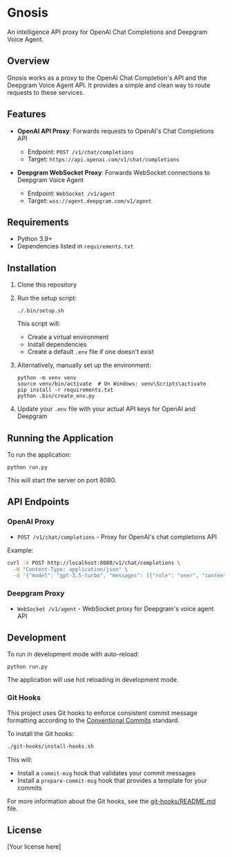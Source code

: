 # Gnosis

An intelligence API proxy for OpenAI Chat Completions and Deepgram Voice Agent.

## Overview

Gnosis works as a proxy to the OpenAI Chat Completion's API and the Deepgram Voice Agent API. It provides a simple and clean way to route requests to these services.

## Features

- **OpenAI API Proxy**: Forwards requests to OpenAI's Chat Completions API
  - Endpoint: `POST /v1/chat/completions`
  - Target: `https://api.openai.com/v1/chat/completions`

- **Deepgram WebSocket Proxy**: Forwards WebSocket connections to Deepgram Voice Agent
  - Endpoint: `WebSocket /v1/agent`
  - Target: `wss://agent.deepgram.com/v1/agent`

## Requirements

- Python 3.9+
- Dependencies listed in `requirements.txt`

## Installation

1. Clone this repository
2. Run the setup script:
   ```
   ./.bin/setup.sh
   ```
   
   This script will:
   - Create a virtual environment
   - Install dependencies
   - Create a default `.env` file if one doesn't exist

3. Alternatively, manually set up the environment:
   ```
   python -m venv venv
   source venv/bin/activate  # On Windows: venv\Scripts\activate
   pip install -r requirements.txt
   python .bin/create_env.py
   ```

4. Update your `.env` file with your actual API keys for OpenAI and Deepgram

## Running the Application

To run the application:

```
python run.py
```

This will start the server on port 8080.

## API Endpoints

### OpenAI Proxy

- `POST /v1/chat/completions` - Proxy for OpenAI's chat completions API

Example:
```bash
curl -X POST http://localhost:8080/v1/chat/completions \
  -H "Content-Type: application/json" \
  -d '{"model": "gpt-3.5-turbo", "messages": [{"role": "user", "content": "Hello"}]}'
```

### Deepgram Proxy

- `WebSocket /v1/agent` - WebSocket proxy for Deepgram's voice agent API

## Development

To run in development mode with auto-reload:

```
python run.py
```

The application will use hot reloading in development mode.

### Git Hooks

This project uses Git hooks to enforce consistent commit message formatting according to the [Conventional Commits](https://www.conventionalcommits.org/) standard.

To install the Git hooks:

```bash
./git-hooks/install-hooks.sh
```

This will:
- Install a `commit-msg` hook that validates your commit messages
- Install a `prepare-commit-msg` hook that provides a template for your commits

For more information about the Git hooks, see the [git-hooks/README.md](git-hooks/README.md) file.

## License

[Your license here] 